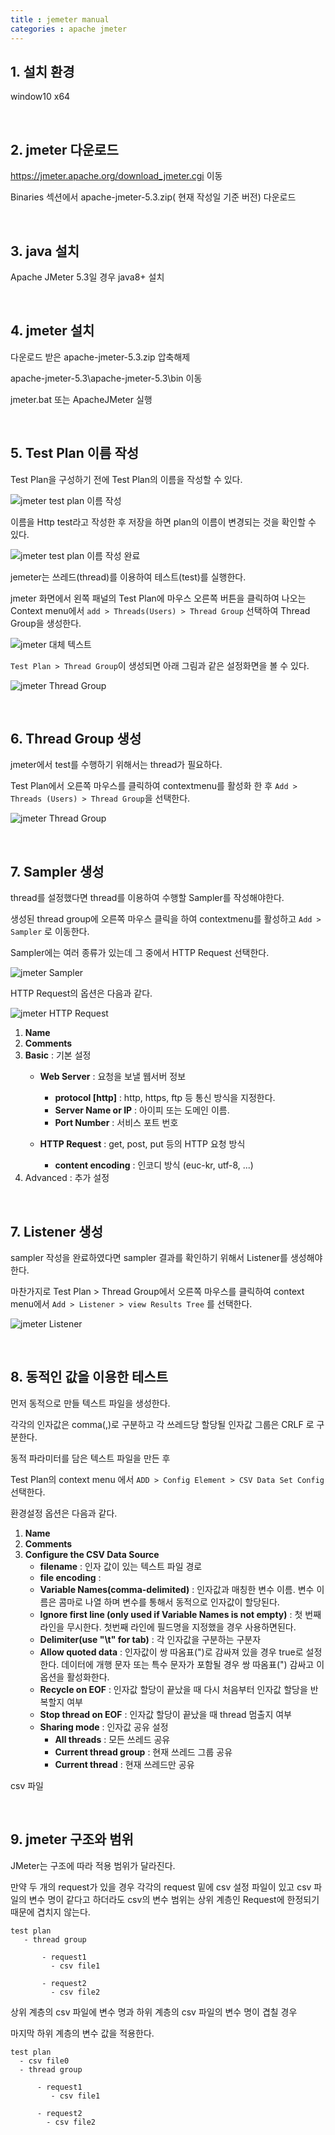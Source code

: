 ```yaml
---
title : jemeter manual
categories : apache jmeter
---
```


## 1. 설치 환경

window10 x64

<br>

## 2. jmeter 다운로드

https://jmeter.apache.org/download_jmeter.cgi 이동

Binaries 섹션에서 apache-jmeter-5.3.zip( 현재 작성일 기준 버전) 다운로드

<br>

## 3. java 설치

Apache JMeter 5.3일 경우 java8+ 설치

<br>

## 4. jmeter 설치 

다운로드 받은 apache-jmeter-5.3.zip 압축해제

apache-jmeter-5.3\apache-jmeter-5.3\bin 이동

jmeter.bat 또는 ApacheJMeter 실행

<br>

## 5. Test Plan 이름 작성 

Test Plan을 구성하기 전에 Test Plan의 이름을 작성할 수 있다.

![jmeter test plan 이름 작성](/assets/images/develop/apach-jmeter-menual-plan-name.png)

이름을 Http test라고 작성한 후 저장을 하면 plan의 이름이 변경되는 것을 확인할 수 있다.

![jmeter test plan 이름 작성 완료](/assets/images/develop/apach-jmeter-menual-plan-name-complete.png)

jemeter는 쓰레드(thread)를 이용하여 테스트(test)를 실행한다. 

jmeter 화면에서 왼쪽 패널의 Test Plan에 마우스 오른쪽 버튼을 클릭하여 나오는 Context menu에서 `add > Threads(Users) > Thread Group` 선택하여 Thread Group을 생성한다. 

![jmeter 대체 텍스트](../../assets/images/develop/apach-jmeter-menual-0.png)

`Test Plan > Thread Group`이 생성되면 아래 그림과 같은 설정화면을 볼 수 있다.

![jmeter Thread Group](/assets/images/develop/apach-jmeter-menual-1.PNG)

<br>

## 6. Thread Group 생성

jmeter에서 test를 수행하기 위해서는 thread가 필요하다.

Test Plan에서 오른쪽 마우스를 클릭하여 contextmenu를 활성화 한 후 `Add > Threads (Users) > Thread Group`을 선택한다.

![jmeter Thread Group](/assets/images/develop/apach-jmeter-menual-create-thread-group.PNG)

<br>

## 7. Sampler 생성

thread를 설정했다면 thread를 이용하여 수행할 Sampler를 작성해야한다. 

생성된 thread group에 오른쪽 마우스 클릭을 하여 contextmenu를 활성하고 
`Add > Sampler` 로 이동한다. 

Sampler에는 여러 종류가 있는데 그 중에서 HTTP Request 선택한다. 

![jmeter Sampler](/assets/images/develop/apach-jmeter-menual-2.PNG)

HTTP Request의 옵션은 다음과 같다. 

![jmeter HTTP Request](/assets/images//develop/apach-jmeter-menual-3.PNG)

1. __Name__
2. __Comments__
3. __Basic__ : 기본 설정
   * __Web Server__ : 요청을 보낼 웹서버 정보 
     - __protocol [http]__ : http, https, ftp 등 통신 방식을 지정한다.
     - __Server Name or IP__ : 아이피 또는 도메인 이름. 
     - __Port Number__ : 서비스 포트 번호
  
   * __HTTP Request__ : get, post, put 등의 HTTP 요청 방식
     - __content encoding__ : 인코디 방식 (euc-kr, utf-8, ...)
4. Advanced : 추가 설정 

<br>

## 7. Listener 생성

sampler 작성을 완료하였다면 sampler 결과를 확인하기 위해서 Listener를 생성해야 한다.

마찬가지로 Test Plan > Thread Group에서 오른쪽 마우스를 클릭하여 context menu에서 `Add > Listener > view Results Tree` 를 선택한다. 

![jmeter Listener](/assets/images/develop/apach-jmeter-menual-4.PNG)

<br>

## 8. 동적인 값을 이용한 테스트

먼저 동적으로 만들 텍스트 파일을 생성한다. 

각각의 인자값은 comma(,)로 구분하고 각 쓰레드당 할당될 인자값 그룹은 CRLF 로 구분한다. 

동적 파라미터를 담은 텍스트 파일을 만든 후 

Test Plan의 context menu 에서 `ADD > Config Element > CSV Data Set Config` 선택한다. 

환경설정 옵션은 다음과 같다. 

1. __Name__
2. __Comments__
3. __Configure the CSV Data Source__
   * __filename__ : 인자 값이 있는 텍스트 파일 경로
   * __file encoding__ : 
   * __Variable Names(comma-delimited)__ : 인자값과 매칭한 변수 이름. 변수 이름은 콤마로 나열 하며 변수를 통해서 동적으로 인자값이 할당된다.
   * __Ignore first line (only used if Variable Names is not empty)__ : 첫 번째 라인을 무시한다. 첫번째 라인에 필드명을 지정했을 경우 사용하면된다. 
   * __Delimiter(use "\t" for tab)__ : 각 인자값을 구분하는 구분자 
   * __Allow quoted data__ : 인자값이 쌍 따옴표(")로 감싸져 있을 경우 true로 설정한다. 데이터에 개행 문자 또는 특수 문자가 포함될 경우 쌍 따옴표(") 감싸고 이 옵션을 활성화한다.
   * __Recycle on EOF__ : 인자값 할당이 끝났을 때 다시 처음부터 인자값 할당을 반복할지 여부
   * __Stop thread on EOF__ : 인자값 할당이 끝났을 때 thread 멈출지 여부 
   * __Sharing mode__ : 인자값 공유 설정
     - __All threads__ : 모든 쓰레드 공유
     - __Current thread group__ : 현재 쓰레드 그룹 공유
     - __Current thread__ : 현재 쓰레드만 공유

csv 파일 

<br>

## 9. jmeter 구조와 범위 

JMeter는 구조에 따라 적용 범위가 달라진다. 

만약 두 개의 request가 있을 경우 각각의 request 밑에 csv 설정 파일이 있고 csv 파일의 변수 명이 같다고 하더라도 csv의 변수 범위는 상위 계층인 Request에 한정되기 때문에 겹치지 않는다. 

~~~
test plan
   - thread group
  
       - request1
         - csv file1
         
       - request2
         - csv file2
~~~

상위 계층의 csv 파일에 변수 명과 하위 계층의 csv 파일의 변수 명이 겹칠 경우 

마지막 하위 계층의 변수 값을 적용한다.

~~~
test plan
  - csv file0
  - thread group
  
      - request1
         - csv file1
         
      - request2
        - csv file2
~~~



















